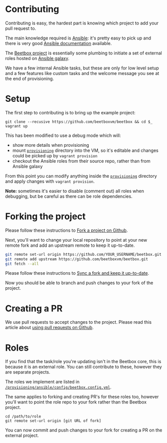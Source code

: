 # Contributing

Contributing is easy, the hardest part is knowing which project to add your pull request to.

The main knowledge required is [Ansible](https://www.ansible.com/): it's pretty easy to pick up and there is very good [Ansible documentation](http://docs.ansible.com/) available.

The [Beetbox project](https://github.com/beetboxvm/beetbox) is essentially some plumbing to initiate a set of external roles hosted on [Ansible galaxy](https://galaxy.ansible.com).

We have a few internal Ansible tasks, but these are only for low level setup and a few features like custom tasks and the welcome message you see at the end of provisioning.

# Setup

The first step to contributing is to bring up the example project:

```
git clone --recusive https://github.com/beetboxvm/beetbox && cd $_
vagrant up
```

This has been modified to use a debug mode which will:

- show more details when provisioning
- mount [`provisioning`](https://github.com/beetboxvm/beetbox/tree/master/provisioning) directory into the VM, so it's editable and changes could be picked up by `vagrant provision`
- checkout the Ansible roles from their source repo, rather than from Ansible galaxy

From this point you can modify anything inside the [`provisioning`](https://github.com/beetboxvm/beetbox/tree/master/provisioning) directory and apply changes with `vagrant provision`.

**Note:** sometimes it's easier to disable (comment out) all roles when debugging, but be careful as there can be role dependencies.

# Forking the project

Please follow these instructions to [Fork a project on Github](https://help.github.com/articles/fork-a-repo/).

Next, you'll want to change your local repository to point at your new remote fork and add an upstream remote to keep it up-to-date.
```sh
git remote set-url origin https://github.com/YOUR_USERNAME/beetbox.git
git remote add upstream https://github.com/beetboxvm/beetbox.git
git fetch --all
```

Please follow these instructions to [Sync a fork and keep it up-to-date](https://help.github.com/articles/syncing-a-fork/).

Now you should be able to branch and push changes to your fork of the project.
 
# Creating a PR

We use pull requests to accept changes to the project. Please read this article about [using pull requests on Github](https://help.github.com/articles/using-pull-requests/).

# Roles

If you find that the task/role you're updating isn't in the Beetbox core, this is because it is an external role.
You can still contribute to these, however they are separate projects.

The roles we implement are listed in [`/provisioning/ansible/config/beetbox.config.yml`](https://github.com/beetboxvm/beetbox/blob/master/provisioning/ansible/config/beetbox.config.yml#L33).

The same applies to forking and creating PR's for these roles too, however you'll want to point the role repo to your fork rather than the Beetbox project.

```
cd /path/to/role
git remote set-url origin [git URL of fork]
```

You can now commit and push changes to your fork for creating a PR on the external project.
